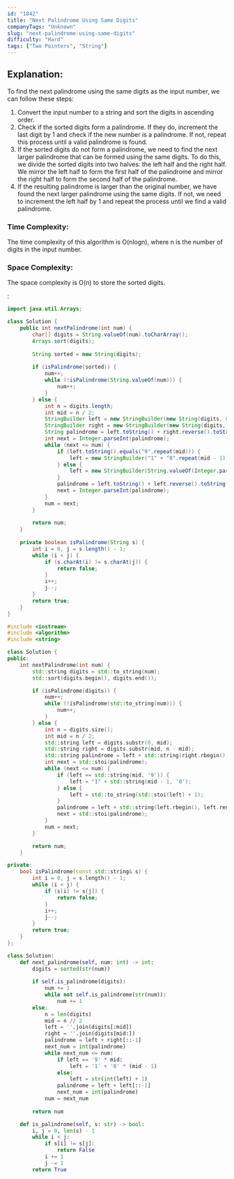 ```yaml
---
id: "1842"
title: "Next Palindrome Using Same Digits"
companyTags: "Unknown"
slug: "next-palindrome-using-same-digits"
difficulty: "Hard"
tags: ["Two Pointers", "String"]
---
```


## Explanation:

To find the next palindrome using the same digits as the input number, we can follow these steps:
1. Convert the input number to a string and sort the digits in ascending order.
2. Check if the sorted digits form a palindrome. If they do, increment the last digit by 1 and check if the new number is a palindrome. If not, repeat this process until a valid palindrome is found.
3. If the sorted digits do not form a palindrome, we need to find the next larger palindrome that can be formed using the same digits. To do this, we divide the sorted digits into two halves: the left half and the right half. We mirror the left half to form the first half of the palindrome and mirror the right half to form the second half of the palindrome.
4. If the resulting palindrome is larger than the original number, we have found the next larger palindrome using the same digits. If not, we need to increment the left half by 1 and repeat the process until we find a valid palindrome.

### Time Complexity:
The time complexity of this algorithm is O(nlogn), where n is the number of digits in the input number.

### Space Complexity:
The space complexity is O(n) to store the sorted digits.

:

```java
import java.util.Arrays;

class Solution {
    public int nextPalindrome(int num) {
        char[] digits = String.valueOf(num).toCharArray();
        Arrays.sort(digits);
        
        String sorted = new String(digits);
        
        if (isPalindrome(sorted)) {
            num++;
            while (!isPalindrome(String.valueOf(num))) {
                num++;
            }
        } else {
            int n = digits.length;
            int mid = n / 2;
            StringBuilder left = new StringBuilder(new String(digits, 0, mid));
            StringBuilder right = new StringBuilder(new String(digits, mid, n - mid));
            String palindrome = left.toString() + right.reverse().toString();
            int next = Integer.parseInt(palindrome);
            while (next <= num) {
                if (left.toString().equals("9".repeat(mid))) {
                    left = new StringBuilder("1" + "0".repeat(mid - 1));
                } else {
                    left = new StringBuilder(String.valueOf(Integer.parseInt(left.toString()) + 1));
                }
                palindrome = left.toString() + left.reverse().toString();
                next = Integer.parseInt(palindrome);
            }
            num = next;
        }
        
        return num;
    }
    
    private boolean isPalindrome(String s) {
        int i = 0, j = s.length() - 1;
        while (i < j) {
            if (s.charAt(i) != s.charAt(j)) {
                return false;
            }
            i++;
            j--;
        }
        return true;
    }
}
```

```cpp
#include <iostream>
#include <algorithm>
#include <string>

class Solution {
public:
    int nextPalindrome(int num) {
        std::string digits = std::to_string(num);
        std::sort(digits.begin(), digits.end());

        if (isPalindrome(digits)) {
            num++;
            while (!isPalindrome(std::to_string(num))) {
                num++;
            }
        } else {
            int n = digits.size();
            int mid = n / 2;
            std::string left = digits.substr(0, mid);
            std::string right = digits.substr(mid, n - mid);
            std::string palindrome = left + std::string(right.rbegin(), right.rend());
            int next = std::stoi(palindrome);
            while (next <= num) {
                if (left == std::string(mid, '9')) {
                    left = "1" + std::string(mid - 1, '0');
                } else {
                    left = std::to_string(std::stoi(left) + 1);
                }
                palindrome = left + std::string(left.rbegin(), left.rend());
                next = std::stoi(palindrome);
            }
            num = next;
        }

        return num;
    }

private:
    bool isPalindrome(const std::string& s) {
        int i = 0, j = s.length() - 1;
        while (i < j) {
            if (s[i] != s[j]) {
                return false;
            }
            i++;
            j--;
        }
        return true;
    }
};
```

```python
class Solution:
    def next_palindrome(self, num: int) -> int:
        digits = sorted(str(num))
        
        if self.is_palindrome(digits):
            num += 1
            while not self.is_palindrome(str(num)):
                num += 1
        else:
            n = len(digits)
            mid = n // 2
            left = ''.join(digits[:mid])
            right = ''.join(digits[mid:])
            palindrome = left + right[::-1]
            next_num = int(palindrome)
            while next_num <= num:
                if left == '9' * mid:
                    left = '1' + '0' * (mid - 1)
                else:
                    left = str(int(left) + 1)
                palindrome = left + left[::-1]
                next_num = int(palindrome)
            num = next_num
        
        return num

    def is_palindrome(self, s: str) -> bool:
        i, j = 0, len(s) - 1
        while i < j:
            if s[i] != s[j]:
                return False
            i += 1
            j -= 1
        return True
```